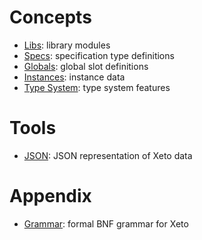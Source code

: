 # Concepts

- [Libs](Libs.md): library modules
- [Specs](Specs.md): specification type definitions
- [Globals](Globals.md): global slot definitions
- [Instances](Instances.md): instance data
- [Type System](TypeSystem.md): type system features

# Tools

- [JSON](Json.md): JSON representation of Xeto data

# Appendix

- [Grammar](Grammar.md): formal BNF grammar for Xeto









